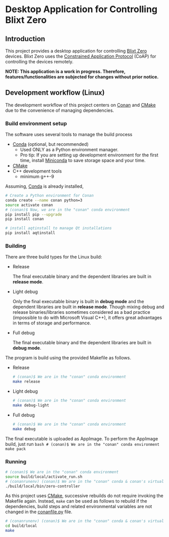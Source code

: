 # Desktop Application for Controlling Blixt Zero

## Introduction
This project provides a desktop application for controlling [Blixt Zero](https://blixt.tech/) devices.
Blixt Zero uses the [Constrained Application Protocol](https://tools.ietf.org/html/rfc7252) (CoAP) for controlling the devices remotely. 

**NOTE: This application is a work in progress. Therefore, features/functionalities are subjected for changes without prior notice.**

## Development workflow (Linux)

The development workflow of this project centers on [Conan](https://conan.io/) and [CMake](https://cmake.org/) due to the convenience of managing dependencies.

### Build environment setup

The software uses several tools to manage the build process

- [Conda](https://docs.conda.io/) (optional, but recommended)
    - Used ONLY as a Python environment manager.
    - Pro tip: If you are setting up development environment for the first time, install [Miniconda](https://docs.conda.io/en/latest/miniconda.html) to save storage space and your time. 
- [CMake](https://cmake.org/)
- C++ development tools
    - minimum g++-9

Assuming, [Conda](https://docs.conda.io/) is already installed, 

```bash
# Create a Python environment for Conan 
conda create --name conan python=3 
source activate conan
# (conan)$ Now, we are in the "conan" conda environment
pip install pip --upgrade
pip install conan

# install aqtinstall to manage Qt installations
pip install aqtinstall
```

### Building

There are three build types for the Linux build:
- Release

  The final executable binary and the dependent libraries are built in **release mode**.  

- Light debug

  Only the final executable binary is built in **debug mode** and the dependent libraries are built in **release mode**.
  Though mixing debug and release binaries/libraries sometimes considered as a bad practice (impossible to do with Microsoft Visual C++), it offers great advantages in terms of storage and performance.  

- Full debug

  The final executable binary and the dependent libraries are built in **debug mode**.

The program is build using the provided Makefile as follows.


- Release

    ```bash
    # (conan)$ We are in the "conan" conda environment
    make release
    ```

- Light debug

    ```bash
    # (conan)$ We are in the "conan" conda environment
    make debug-light
    ```

- Full debug

    ```bash
    # (conan)$ We are in the "conan" conda environment
    make debug
    ```

The final executable is uploaded as AppImage. To perform the AppImage build, just run
    ```bash
    # (conan)$ We are in the "conan" conda environment
    make pack
    ```

### Running


```bash
# (conan)$ We are in the "conan" conda environment
source build/local/activate_run.sh
# (conanrunenv) (conan)$ We are in the "conan" conda & conan's virtual run environment
./build/local/bin/zero-controller
```

As this project uses [CMake](https://cmake.org/), successive rebuilds do not require invoking the Makefile again. Instead, ``make`` can be used as follows to rebuild if the dependencies, build steps and related environmental variables are not changed in the [conanfile.py](conanfile.py) file. 

```bash
# (conanrunenv) (conan)$ We are in the "conan" conda & conan's virtual run environment
cd build/local
make
```
